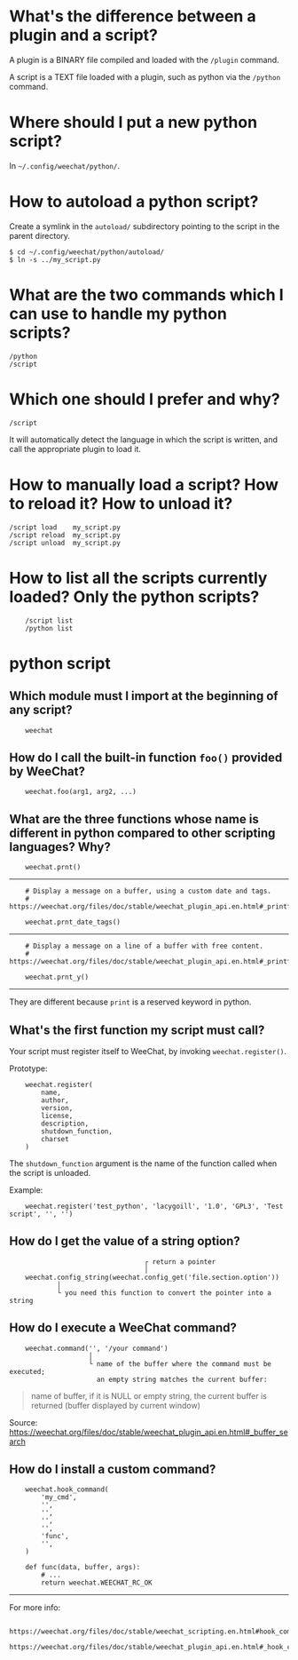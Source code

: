 # What's the difference between a plugin and a script?

A plugin is a BINARY file compiled and loaded with the `/plugin` command.

A script is a  TEXT file loaded with a plugin, such as  python via the `/python`
command.

# Where should I put a new python script?

In `~/.config/weechat/python/`.

# How to autoload a python script?

Create a symlink  in the `autoload/` subdirectory pointing to  the script in the
parent directory.

    $ cd ~/.config/weechat/python/autoload/
    $ ln -s ../my_script.py

##
# What are the two commands which I can use to handle my python scripts?

    /python
    /script

# Which one should I prefer and why?

    /script

It will  automatically detect the language  in which the script  is written, and
call the appropriate plugin to load it.

##
# How to manually load a script?   How to reload it?   How to unload it?

    /script load    my_script.py
    /script reload  my_script.py
    /script unload  my_script.py

# How to list all the scripts currently loaded?   Only the python scripts?

        /script list
        /python list

##

# python script
## Which module must I import at the beginning of any script?

        weechat

## How do I call the built-in function `foo()` provided by WeeChat?

        weechat.foo(arg1, arg2, ...)

## What are the three functions whose name is different in python compared to other scripting languages?   Why?

        weechat.prnt()

---

        # Display a message on a buffer, using a custom date and tags.
        # https://weechat.org/files/doc/stable/weechat_plugin_api.en.html#_printf_date_tags

        weechat.prnt_date_tags()

---

        # Display a message on a line of a buffer with free content.
        # https://weechat.org/files/doc/stable/weechat_plugin_api.en.html#_printf_y

        weechat.prnt_y()

---

They are different because `print` is a reserved keyword in python.

## What's the first function my script must call?

Your script must register itself to WeeChat, by invoking `weechat.register()`.

Prototype:

        weechat.register(
            name,
            author,
            version,
            license,
            description,
            shutdown_function,
            charset
        )

The `shutdown_function`  argument is the  name of  the function called  when the
script is unloaded.

Example:

        weechat.register('test_python', 'lacygoill', '1.0', 'GPL3', 'Test script', '', '')

## How do I get the value of a string option?

                                      ┌ return a pointer
                                      │
        weechat.config_string(weechat.config_get('file.section.option'))
                │
                └ you need this function to convert the pointer into a string

## How do I execute a WeeChat command?

        weechat.command('', '/your command')
                        │
                        └ name of the buffer where the command must be executed;
                          an empty string matches the current buffer:

> name of buffer, if it is NULL  or empty string, the current buffer is returned
> (buffer displayed by current window)

Source: https://weechat.org/files/doc/stable/weechat_plugin_api.en.html#_buffer_search

## How do I install a custom command?

        weechat.hook_command(
            'my_cmd',
            '',
            '',
            '',
            '',
            'func',
            '',
        )

        def func(data, buffer, args):
            # ...
            return weechat.WEECHAT_RC_OK

---

For more info:

        https://weechat.org/files/doc/stable/weechat_scripting.en.html#hook_command
        https://weechat.org/files/doc/stable/weechat_plugin_api.en.html#_hook_command

